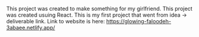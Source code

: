 This project was created to make something for my girlfriend. 
This project was created usuing React.
This is my first project that went from idea -> deliverable link.
Link to website is here: https://glowing-faloodeh-3abaee.netlify.app/
